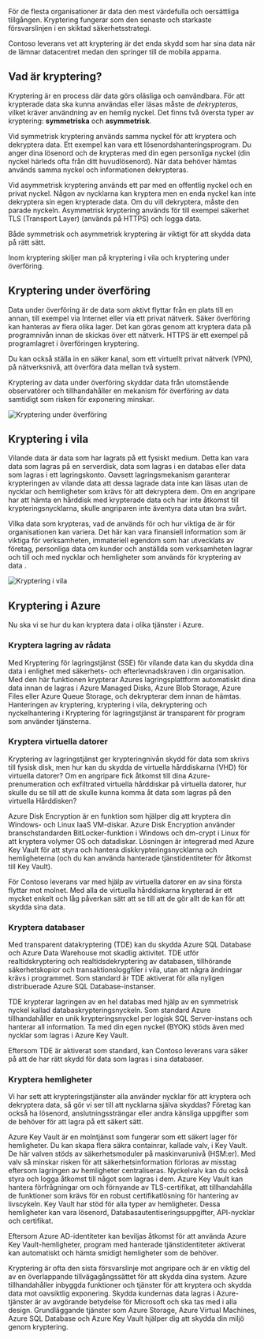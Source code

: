 För de flesta organisationer är data den mest värdefulla och oersättliga tillgången. Kryptering fungerar som den senaste och starkaste försvarslinjen i en skiktad säkerhetsstrategi. 

Contoso leverans vet att kryptering är det enda skydd som har sina data när de lämnar datacentret medan den springer till de mobila apparna.

## <a name="what-is-encryption"></a>Vad är kryptering?

Kryptering är en process där data görs oläsliga och oanvändbara. För att krypterade data ska kunna användas eller läsas måste de *dekrypteras*, vilket kräver användning av en hemlig nyckel. Det finns två översta typer av kryptering: **symmetriska** och **asymmetrisk**.

Vid symmetrisk kryptering används samma nyckel för att kryptera och dekryptera data. Ett exempel kan vara ett lösenordshanteringsprogram. Du anger dina lösenord och de krypteras med din egen personliga nyckel (din nyckel härleds ofta från ditt huvudlösenord). När data behöver hämtas används samma nyckel och informationen dekrypteras.

Vid asymmetrisk kryptering används ett par med en offentlig nyckel och en privat nyckel. Någon av nycklarna kan kryptera men en enda nyckel kan inte dekryptera sin egen krypterade data. Om du vill dekryptera, måste den parade nyckeln. Asymmetrisk kryptering används för till exempel säkerhet TLS (Transport Layer) (används på HTTPS) och logga data.

Både symmetrisk och asymmetrisk kryptering är viktigt för att skydda data på rätt sätt. 

Inom kryptering skiljer man på kryptering i vila och kryptering under överföring.

## <a name="encryption-in-transit"></a>Kryptering under överföring

Data under överföring är de data som aktivt flyttar från en plats till en annan, till exempel via Internet eller via ett privat nätverk. Säker överföring kan hanteras av flera olika lager. Det kan göras genom att kryptera data på programnivån innan de skickas över ett nätverk. HTTPS är ett exempel på programlagret i överföringen kryptering. 

Du kan också ställa in en säker kanal, som ett virtuellt privat nätverk (VPN), på nätverksnivå, att överföra data mellan två system. 

Kryptering av data under överföring skyddar data från utomstående observatörer och tillhandahåller en mekanism för överföring av data samtidigt som risken för exponering minskar. 

<!--TODO: replace with final media which was submitted for Design-for-security-in-azure -->
![Kryptering under överföring](../media-COPIED-FROM-DESIGNFORSECURITY/encryption-in-transit.png)


## <a name="encryption-at-rest"></a>Kryptering i vila

Vilande data är data som har lagrats på ett fysiskt medium. Detta kan vara data som lagras på en serverdisk, data som lagras i en databas eller data som lagras i ett lagringskonto. Oavsett lagringsmekanism garanterar krypteringen av vilande data att dessa lagrade data inte kan läsas utan de nycklar och hemligheter som krävs för att dekryptera dem. Om en angripare har att hämta en hårddisk med krypterade data och har inte åtkomst till krypteringsnycklarna, skulle angriparen inte äventyra data utan bra svårt.

Vilka data som krypteras, vad de används för och hur viktiga de är för organisationen kan variera. Det här kan vara finansiell information som är viktiga för verksamheten, immateriell egendom som har utvecklats av företag, personliga data om kunder och anställda som verksamheten lagrar och till och med nycklar och hemligheter som används för kryptering av data .

<!--TODO: replace with final media which was submitted for Design-for-security-in-azure -->
![Kryptering i vila](../media-COPIED-FROM-DESIGNFORSECURITY/encryption-at-rest.png)

## <a name="encryption-on-azure"></a>Kryptering i Azure

Nu ska vi se hur du kan kryptera data i olika tjänster i Azure.

### <a name="encrypt-raw-storage"></a>Kryptera lagring av rådata

Med Kryptering för lagringstjänst (SSE) för vilande data kan du skydda dina data i enlighet med säkerhets- och efterlevnadskraven i din organisation. Med den här funktionen krypterar Azures lagringsplattform automatiskt dina data innan de lagras i Azure Managed Disks, Azure Blob Storage, Azure Files eller Azure Queue Storage, och dekrypterar dem innan de hämtas. Hanteringen av kryptering, kryptering i vila, dekryptering och nyckelhantering i Kryptering för lagringstjänst är transparent för program som använder tjänsterna.

### <a name="encrypt-virtual-machines"></a>Kryptera virtuella datorer

Kryptering av lagringstjänst ger krypteringnivån skydd för data som skrivs till fysisk disk, men hur kan du skydda de virtuella hårddiskarna (VHD) för virtuella datorer? Om en angripare fick åtkomst till dina Azure-prenumeration och exfiltrated virtuella hårddiskar på virtuella datorer, hur skulle du se till att de skulle kunna komma åt data som lagras på den virtuella Hårddisken?

Azure Disk Encryption är en funktion som hjälper dig att kryptera din Windows- och Linux IaaS VM-diskar. Azure Disk Encryption använder branschstandarden BitLocker-funktion i Windows och dm-crypt i Linux för att kryptera volymer OS och datadiskar. Lösningen är integrerad med Azure Key Vault för att styra och hantera diskkrypteringsnycklarna och hemligheterna (och du kan använda hanterade tjänstidentiteter för åtkomst till Key Vault).

För Contoso leverans var med hjälp av virtuella datorer en av sina första flyttar mot molnet. Med alla de virtuella hårddiskarna krypterad är ett mycket enkelt och låg påverkan sätt att se till att de gör allt de kan för att skydda sina data.

### <a name="encrypt-databases"></a>Kryptera databaser

Med transparent datakryptering (TDE) kan du skydda Azure SQL Database och Azure Data Warehouse mot skadlig aktivitet. TDE utför realtidskryptering och realtidsdekryptering av databasen, tillhörande säkerhetskopior och transaktionsloggfiler i vila, utan att några ändringar krävs i programmet. Som standard är TDE aktiverat för alla nyligen distribuerade Azure SQL Database-instanser.

TDE krypterar lagringen av en hel databas med hjälp av en symmetrisk nyckel kallad databaskrypteringsnyckeln. Som standard Azure tillhandahåller en unik krypteringsnyckel per logisk SQL Server-instans och hanterar all information. Ta med din egen nyckel (BYOK) stöds även med nycklar som lagras i Azure Key Vault.

Eftersom TDE är aktiverat som standard, kan Contoso leverans vara säker på att de har rätt skydd för data som lagras i sina databaser.

### <a name="encrypt-secrets"></a>Kryptera hemligheter

Vi har sett att krypteringstjänster alla använder nycklar för att kryptera och dekryptera data, så gör vi ser till att nycklarna själva skyddas? Företag kan också ha lösenord, anslutningssträngar eller andra känsliga uppgifter som de behöver för att lagra på ett säkert sätt.

Azure Key Vault är en molntjänst som fungerar som ett säkert lager för hemligheter. Du kan skapa flera säkra containrar, kallade valv, i Key Vault. De här valven stöds av säkerhetsmoduler på maskinvarunivå (HSM:er). Med valv så minskar risken för att säkerhetsinformation förloras av misstag eftersom lagringen av hemligheter centraliseras. Nyckelvalv kan du också styra och logga åtkomst till något som lagras i dem. Azure Key Vault kan hantera förfrågningar om och förnyande av TLS-certifikat, att tillhandahålla de funktioner som krävs för en robust certifikatlösning för hantering av livscykeln. Key Vault har stöd för alla typer av hemligheter. Dessa hemligheter kan vara lösenord, Databasautentiseringsuppgifter, API-nycklar och certifikat.

Eftersom Azure AD-identiteter kan beviljas åtkomst för att använda Azure Key Vault-hemligheter, program med hanterade tjänstidentiteter aktiverat kan automatiskt och hämta smidigt hemligheter som de behöver.

Kryptering är ofta den sista försvarslinje mot angripare och är en viktig del av en överlappande tillvägagångssättet för att skydda dina system. Azure tillhandahåller inbyggda funktioner och tjänster för att kryptera och skydda data mot oavsiktlig exponering. Skydda kundernas data lagras i Azure-tjänster är av avgörande betydelse för Microsoft och ska tas med i alla design. Grundläggande tjänster som Azure Storage, Azure Virtual Machines, Azure SQL Database och Azure Key Vault hjälper dig att skydda din miljö genom kryptering.